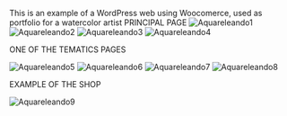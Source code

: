 This is an example of a WordPress web using Woocomerce, used as portfolio for a watercolor artist
PRINCIPAL PAGE
![Aquareleando1](https://github.com/BegoArregui/Watercolor-shop/assets/166793344/886a2a97-a7d0-41a8-8963-59c7c72a4419)
![Aquareleando2](https://github.com/BegoArregui/Watercolor-shop/assets/166793344/bf21bc1b-d619-40b8-97c9-bc438fe281a0)
![Aquareleando3](https://github.com/BegoArregui/Watercolor-shop/assets/166793344/f1d2ef39-c7f0-4784-93dc-4bb5f49ed1d8)
![Aquareleando4](https://github.com/BegoArregui/Watercolor-shop/assets/166793344/93c4326c-ceec-4063-a5fa-648d9ac17ec0)

ONE OF THE TEMATICS PAGES

![Aquareleando5](https://github.com/BegoArregui/Watercolor-shop/assets/166793344/9c2c822f-ec6d-448d-aaad-c1603cad57c6)
![Aquareleando6](https://github.com/BegoArregui/Watercolor-shop/assets/166793344/9a3e86c7-d464-4ed1-9729-9f7f1f7ae685)
![Aquareleando7](https://github.com/BegoArregui/Watercolor-shop/assets/166793344/2001a4dc-efc5-42c4-9f96-deeed0546e9e)
![Aquareleando8](https://github.com/BegoArregui/Watercolor-shop/assets/166793344/7e74af32-68ef-4a43-84b6-e141c80e4f2c)

EXAMPLE OF THE SHOP

![Aquareleando9](https://github.com/BegoArregui/Watercolor-shop/assets/166793344/a65221f8-5455-4b86-8d9d-28fa01426f4a)

